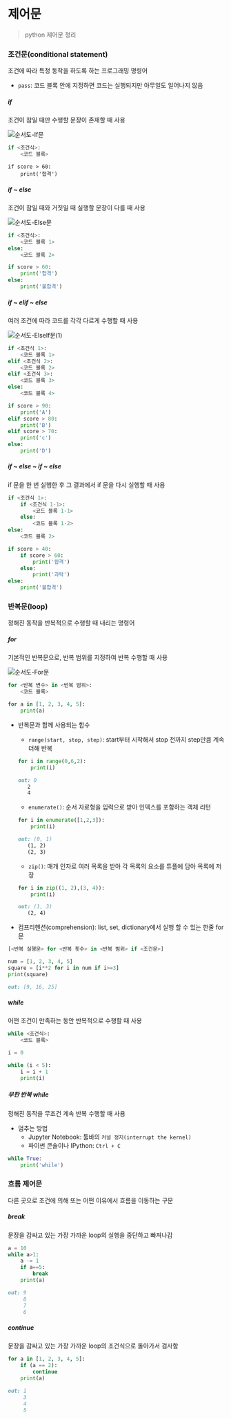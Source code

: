# 제어문

> python 제어문 정리



### 조건문(conditional statement)

조건에 따라 특정 동작을 하도록 하는 프로그래밍 명령어

- `pass`: 코드 블록 안에 지정하면 코드는 실행되지만 아무일도 일어나지 않음



##### if

조건이 참일 때만 수행할 문장이 존재할 때 사용

![순서도-If문](control_statement.assets/순서도-If문.png)

```python
if <조건식>:
    <코드 블록>
```

```pyth
if score > 60:
	print('합격')
```



##### if ~ else

조건이 참일 때와 거짓일 때 실행할 문장이 다를 때 사용

![순서도-Else문](control_statement.assets/순서도-Else문.png)

```python
if <조건식>:
    <코드 블록 1>
else:
    <코드 블록 2>
```

```python
if score > 60:
    print('합격')
else:
    print('불합격')
```



##### if ~ elif ~ else

여러 조건에 따라 코드를 각각 다르게 수행할 때 사용

![순서도-ElseIf문(1)](control_statement.assets/순서도-ElseIf문(1)-1622901829353.png)

```python
if <조건식 1>:
    <코드 블록 1>
elif <조건식 2>:
    <코드 블록 2>
elif <조건식 3>:
    <코드 블록 3>
else:
    <코드 블록 4>
```

```python
if score > 90:
    print('A')
elif score > 80:
    print('B')
elif score > 70:
    print('c')
else:
    print('D')
```



##### if ~ else ~ if ~ else

if 문을 한 번 실행한 후 그 결과에서 if 문을 다시 실행할 때 사용

```python
if <조건식 1>:
    if <조건식 1-1>:
        <코드 블록 1-1>
    else:
        <코드 블록 1-2>
else:
    <코드 블록 2>
```

```python
if score > 40:
    if score > 60:
        print('합격')
    else:
        print('과락')
else:
    print('불합격')
```



### 반복문(loop)

정해진 동작을 반복적으로 수행할 때 내리는 명령어



##### for

기본적인 반복문으로, 반복 범위를 지정하여 반복 수행할 때 사용

![순서도-For문](control_statement.assets/순서도-For문.png)

```python
for <반복 변수> in <반복 범위>:
    <코드 블록>
```

```python
for a in [1, 2, 3, 4, 5]:
    print(a)
```

- 반복문과 함께 사용되는 함수

  - `range(start, stop, step)`: start부터 시작해서 stop 전까지 step만큼 계속 더해 반복

  ```python
  for i in range(0,6,2):
      print(i)
  ```

  ```markdown
  out: 0
  	 2
  	 4
  ```
  - `enumerate()`: 순서 자료형을 입력으로 받아 인덱스를 포함하는 객체 리턴

  ```python
  for i in enumerate([1,2,3]):
      print(i)
  ```

  ```markdown
  out: (0, 1)
  	 (1, 2)
  	 (2, 3)
  ```

  - `zip()`: 매개 인자로 여러 목록을 받아 각 목록의 요소를 튜플에 담아 목록에 저장

  ```python
  for i in zip((1, 2),(3, 4)):
      print(i)
  ```

  ```markdown
  out: (1, 3)
  	 (2, 4)
  ```

- 컴프리헨션(comprehension): list, set, dictionary에서 실행 할 수 있는 한줄 for 문

```python
[<반복 실행문> for <반복 횟수> in <반복 범위> if <조건문>]
```

```python
num = [1, 2, 3, 4, 5]
square = [i**2 for i in num if i>=3]
print(square)
```

```markdown
out: [9, 16, 25]
```



##### while

어떤 조건이 만족하는 동안 반복적으로 수행할 때 사용

```python
while <조건식>:
    <코드 블록>
```

```python
i = 0

while (i < 5):
    i = i + 1
    print(i)
```



##### 무한 반복 while

정해진 동작을 무조건 계속 반복 수행할 때 사용

- 멈추는 방법
  - Jupyter Notebook: 툴바의 `커널 정지(interrupt the kernel)` 
  - 파이썬 콘솔이나 IPython: `Ctrl + C`

```python
while True:
    print('while')
```



### 흐름 제어문

다른 곳으로 조건에 의해 또는 어떤 이유에서 흐름을 이동하는 구문



##### break

문장을 감싸고 있는 가장 가까운 loop의 실행을 중단하고 빠져나감

```python
a = 10
while a>1:
    a -= 1
    if a==5:
        break
    print(a)
```

```markdown
out: 9
	 8
	 7
	 6
```



##### continue

문장을 감싸고 있는 가장 가까운 loop의 조건식으로 돌아가서 검사함

```python
for a in [1, 2, 3, 4, 5]:
    if (a == 2):
        continue
    print(a)
```

```markdown
out: 1
	 3
	 4
	 5
```